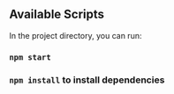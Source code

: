 
## Available Scripts

In the project directory, you can run:

### `npm start`

### `npm install` to install dependencies

